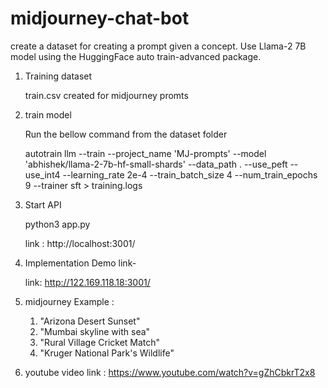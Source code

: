 # midjourney-chat-bot

create a dataset for creating a prompt given a concept.
Use  Llama-2 7B model using the HuggingFace auto train-advanced package.


1. Training dataset

   train.csv created for midjourney promts

2. train model

   Run the bellow command from the dataset folder  

   autotrain llm --train --project_name 'MJ-prompts' --model 'abhishek/llama-2-7b-hf-small-shards' --data_path . --use_peft --use_int4 --learning_rate 2e-4 --train_batch_size 4 --num_train_epochs 9 --trainer sft  > training.logs


3. Start API

   python3 app.py

   link : http://localhost:3001/

4. Implementation Demo link- 

   link: http://122.169.118.18:3001/

5. midjourney Example :  
   1. "Arizona Desert Sunset"
   2. "Mumbai skyline with sea"
   3. "Rural Village Cricket Match"
   4. "Kruger National Park's Wildlife"

6. youtube video link : https://www.youtube.com/watch?v=gZhCbkrT2x8
